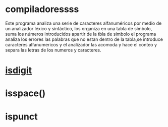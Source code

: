 # compiladoressss

Este programa analiza una serie de caracteres alfanuméricos por medio de un analizador léxico y sintáctico, los organiza en una tabla de símbolo, suma los números introducidos
apartir de la tbla de simbolo el programa analiza los errores las palabras que no estan dentro de la tabla,se introduce caracteres alfanumericos y el analizador las acomoda y hace el conteo y separa las letras de los numeros y caracteres.
# [isdigit](ispunct)
#  isspace()
# ispunct
